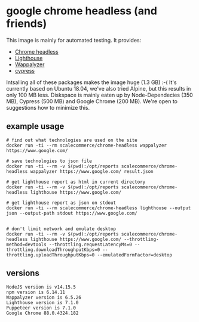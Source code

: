 # google chrome headless (and friends)

This image is mainly for automated testing. It provides:

* [Chrome headless](https://developers.google.com/web/updates/2017/04/headless-chrome)
* [Lighthouse](https://developers.google.com/web/tools/lighthouse/)
* [Wappalyzer](https://github.com/AliasIO/Wappalyzer)
* [cypress](https://www.cypress.io)

Intsalling all of these packages makes the image huge (1.3 GB) :-( It's currently based on Ubuntu 18.04, we've also tried Alpine, but this results in only 100 MB less. Diskspace is mainly eaten up by Node-Dependecies (350 MB), Cypress (500 MB) and Google Chrome (200 MB). We're open to suggestions how to minimize this.

## example usage

```
# find out what technologies are used on the site
docker run -ti --rm scalecommerce/chrome-headless wappalyzer https://www.google.com/

# save technologies to json file
docker run -ti --rm -v $(pwd):/opt/reports scalecommerce/chrome-headless wappalyzer https://www.google.com/ result.json

# get lighthouse report as html in current directory
docker run -ti --rm -v $(pwd):/opt/reports scalecommerce/chrome-headless lighthouse https://www.google.com/

# get lighthouse report as json on stdout
docker run -ti --rm scalecommerce/chrome-headless lighthouse --output json --output-path stdout https://www.google.com/


# don't limit network and emulate desktop
docker run -ti --rm -v $(pwd):/opt/reports scalecommerce/chrome-headless lighthouse https://www.google.com/ --throttling-method=devtools --throttling.requestLatencyMs=0 --throttling.downloadThroughputKbps=0 --throttling.uploadThroughputKbps=0 --emulatedFormFactor=desktop

```

## versions
```
NodeJS version is v14.15.5
npm version is 6.14.11
Wappalyzer version is 6.5.26
Lighthouse version is 7.1.0
Puppeteer version is 7.1.0
Google Chrome 88.0.4324.182
```